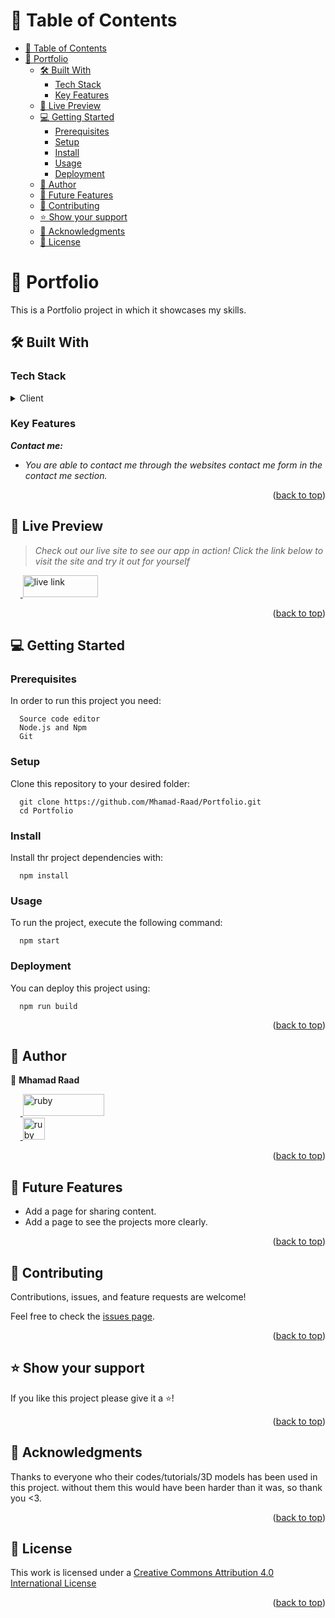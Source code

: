 <a name="readme-top"></a>

# 📗 Table of Contents
- [📗 Table of Contents](#-table-of-contents)
- [🚜 Portfolio ](#-Portfolio-)
  - [🛠 Built With ](#-built-with-)
    - [Tech Stack ](#tech-stack-)
    - [Key Features ](#key-features-)
  - [🚀 Live Preview ](#-live-preview-)
  - [💻 Getting Started ](#-getting-started-)
    - [Prerequisites](#prerequisites)
    - [Setup](#setup)
    - [Install](#install)
    - [Usage ](#usage-)
    - [Deployment](#deployment)
  - [👥 Author ](#-author-)
  - [🔭 Future Features ](#-future-features-)
  - [🤝 Contributing ](#-contributing-)
  - [⭐️ Show your support ](#️-show-your-support-)
  - [🙏 Acknowledgments ](#-acknowledgments-)
  - [📝 License ](#-license-)

<!-- PROJECT DESCRIPTION -->

# 🚜 Portfolio <a name="about-the-project"></a>
This is a Portfolio project in which it showcases my skills. 

## 🛠 Built With <a name="built-with"></a>

### Tech Stack <a name="tech-stack"></a>

<details>
  <summary>Client</summary>
  <br>
  <ul> 
    <a href="https://github.com/Mhamad-Raad/Portfolio">
      <img alt="ruby" width="90px"  height="35px" src="https://img.shields.io/badge/Framer-black?style=for-the-badge&logo=framer&logoColor=blue" />
    </a>
    <br>
    <a href="https://github.com/Mhamad-Raad/Portfolio">
      <img alt="ruby" width="100px"  height="35px" src="https://img.shields.io/badge/HTML-239120?style=for-the-badge&logo=html5&logoColor=white" />
    </a>
    <br>
    <a href="https://github.com/Mhamad-Raad/Portfolio">
      <img alt="ruby" width="130px"  height="35px" src="https://img.shields.io/badge/threejs-black?style=for-the-badge&logo=three.js&logoColor=white" />
    </a>
    <br>
    <a href="https://github.com/Mhamad-Raad/Portfolio">
      <img alt="ruby" width="145px"  height="35px" src="https://img.shields.io/badge/SASS-hotpink.svg?style=for-the-badge&logo=SASS&logoColor=white" />
    </a>
    <br>
    <a href="https://github.com/Mhamad-Raad/Portfolio">
      <img alt="ruby" width="140px"  height="35px" src="https://img.shields.io/badge/typescript-%23007ACC.svg?style=for-the-badge&logo=typescript&logoColor=white" />
    </a>
    <br>
    <a href="https://github.com/Mhamad-Raad/Portfolio">
      <img alt="ruby" width="120px"  height="35px" src="https://img.shields.io/badge/React-0075A8?style=for-the-badge&logo=react&logoColor=61DAFB" />
    </a>
    <br>
    <a href="https://github.com/Mhamad-Raad/Portfolio">
      <img alt="ruby" width="120px"  height="35px" src="https://img.shields.io/badge/vercel-%23000000.svg?style=for-the-badge&logo=vercel&logoColor=white" />
    </a>
    <br>
    
  </ul>

</details>

<!-- Features -->

### Key Features <a name="key-features"></a>

_**Contact me:**_

- _You are able to contact me through the websites contact me form in the contact me section._

<p align="right">(<a href="#readme-top">back to top</a>)</p>

## 🚀 Live Preview <a name="live-demo"></a>
> _Check out our live site to see our app in action! Click the link below to visit the site and try it out for yourself_

  &nbsp;&nbsp;&nbsp;&nbsp;<a href="https://portfolio-mhamad-raad.vercel.app/">
    <img alt="live link" width="120px"  height="35px" src="https://img.shields.io/badge/Active-00A95C?style=for-the-badge&logo=netlify&logoColor=white" />
  </a>

<p align="right">(<a href="#readme-top">back to top</a>)</p>

<!-- GETTING STARTED -->

## 💻 Getting Started <a name="getting-started"></a>

### Prerequisites

In order to run this project you need:
```
  Source code editor
  Node.js and Npm
  Git
```
### Setup

Clone this repository to your desired folder:

```
  git clone https://github.com/Mhamad-Raad/Portfolio.git
  cd Portfolio
```

### Install

Install thr project dependencies with:

```
  npm install
```

### Usage <a name="usage"></a>

To run the project, execute the following command:

```
  npm start
```
### Deployment

You can deploy this project using:

```
  npm run build
```


<p align="right">(<a href="#readme-top">back to top</a>)</p>

<!-- AUTHORS -->
## 👥 Author <a name="authors"></a>

👤 **Mhamad Raad**

 &nbsp;&nbsp;&nbsp;&nbsp;<a href="https://github.com/Mhamad-Raad">
      <img alt="ruby" width="130px" height="35px" src="https://img.shields.io/badge/GitHub-100000?style=for-the-badge&logo=github&logoColor=white" />
    </a>
    <br>
 &nbsp;&nbsp;&nbsp;&nbsp;<a href="https://www.linkedin.com/in/mhamad-raad">
      <img alt="ruby" height="35px" src="https://img.shields.io/badge/LinkedIn-0077B5?style=for-the-badge&logo=linkedin&logoColor=white" />
    </a>


<p align="right">(<a href="#readme-top">back to top</a>)</p>

<!-- FUTURE FEATURES -->

## 🔭 Future Features <a name="future-features"></a>

- Add a page for sharing content.
- Add a page to see the projects more clearly.

<p align="right">(<a href="#readme-top">back to top</a>)</p>

<!-- CONTRIBUTING -->

## 🤝 Contributing <a name="contributing"></a>

Contributions, issues, and feature requests are welcome!

Feel free to check the [issues page](https://github.com/Mhamad-Raad/Portfolio/issues).

<p align="right">(<a href="#readme-top">back to top</a>)</p>

<!-- SUPPORT -->

## ⭐️ Show your support <a name="support"></a>

If you like this project please give it a ⭐️!

<p align="right">(<a href="#readme-top">back to top</a>)</p>

<!-- ACKNOWLEDGEMENTS -->

## 🙏 Acknowledgments <a name="acknowledgements"></a>

Thanks to everyone who their codes/tutorials/3D models has been used in this project.
without them this would have been harder than it was, so thank you <3.


<p align="right">(<a href="#readme-top">back to top</a>)</p>
<!-- LICENSE -->

## 📝 License <a name="license"></a>

This work is licensed under a [Creative Commons Attribution 4.0 International License](https://creativecommons.org/licenses/by-nc/4.0/)


<p align="right">(<a href="#readme-top">back to top</a>)</p>
